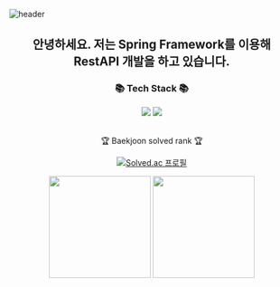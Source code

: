 ![header](https://capsule-render.vercel.app/api?type=wave&color=auto&height=300&section=header&text=Dongwoongkim%20github.&fontSize=70)

<div align=center> <h2> 안녕하세요. 저는 Spring Framework를 이용해 RestAPI 개발을 하고 있습니다. </h2> </div>
<div align=center>
	<h3>📚 Tech Stack 📚</h3>
</div>
<div align="center">
	<img src="https://img.shields.io/badge/Java-007396?style=flat&logo=Conda-Forge&logoColor=white" />
	<img src="https://img.shields.io/badge/Spring-6DB33F?style=flat&logo=Spring&logoColor=white" />
	<br>
</div>
<br>
<div align=center>
	<p>🏆 Baekjoon solved rank 🏆</p>

[![Solved.ac 프로필](http://mazassumnida.wtf/api/v2/generate_badge?boj=kdo6301)](https://solved.ac/kdo6301)
	
</div>

<div align="center">
<p>
  <img height="180em" src="https://github-readme-stats.vercel.app/api?username=dongwoongkim&show_icons=true&include_all_commits=true&bg_color=30,e96443,904e95&title_color=fff&text_color=fff">
  <img height="180em" src="https://github-readme-stats.vercel.app/api/top-langs/?username=dongwoongkim&layout=compact&bg_color=30,e96443,904e95&title_color=fff&text_color=fff">
</p>
	</div>

